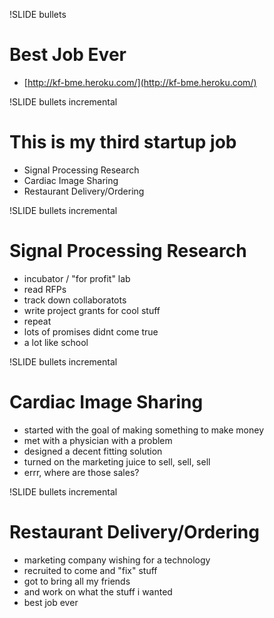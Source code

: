 !SLIDE bullets
# Best Job Ever #

* [http://kf-bme.heroku.com/](http://kf-bme.heroku.com/)


!SLIDE bullets incremental
# This is my third startup job #

* Signal Processing Research
* Cardiac Image Sharing
* Restaurant Delivery/Ordering

!SLIDE bullets incremental
# Signal Processing Research #

* incubator / "for profit" lab
* read RFPs
* track down collaboratots
* write project grants for cool stuff
* repeat
* lots of promises didnt come true
* a lot like school

!SLIDE bullets incremental
# Cardiac Image Sharing #

* started with the goal of making something to make money
* met with a physician with a problem
* designed a decent fitting solution
* turned on the marketing juice to sell, sell, sell
* errr, where are those sales?

!SLIDE bullets incremental
# Restaurant Delivery/Ordering #

* marketing company wishing for a technology
* recruited to come and "fix" stuff
* got to bring all my friends
* and work on what the stuff i wanted
* best job ever
